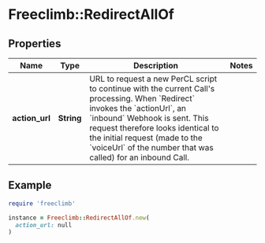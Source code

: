 # Freeclimb::RedirectAllOf

## Properties

| Name | Type | Description | Notes |
| ---- | ---- | ----------- | ----- |
| **action_url** | **String** | URL to request a new PerCL script to continue with the current Call&#39;s processing. When &#x60;Redirect&#x60; invokes the &#x60;actionUrl&#x60;, an &#x60;inbound&#x60; Webhook is sent. This request therefore looks identical to the initial request (made to the &#x60;voiceUrl&#x60; of the number that was called) for an inbound Call. |  |

## Example

```ruby
require 'freeclimb'

instance = Freeclimb::RedirectAllOf.new(
  action_url: null
)
```

